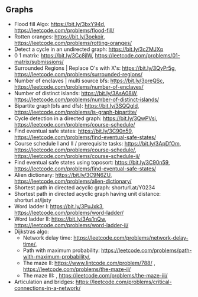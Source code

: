 ## Graphs
- Flood fill Algo: https://bit.ly/3bxY94d, https://leetcode.com/problems/flood-fill/
- Rotten oranges: https://bit.ly/3oekoir, https://leetcode.com/problems/rotting-oranges/
- Detect a cycle in an undirected graph: https://bit.ly/3cZMJXp
- 0 1 matrix: https://bit.ly/3Cc8jlW, https://leetcode.com/problems/01-matrix/submissions/
- Surrounded Regions | Replace O's with X's: https://bit.ly/3QyPr5g, https://leetcode.com/problems/surrounded-regions/
- Number of enclaves | multi source bfs: https://bit.ly/3preQSc, https://leetcode.com/problems/number-of-enclaves/
- Number of distinct islands: https://bit.ly/3AsA08W, https://leetcode.com/problems/number-of-distinct-islands/
- Bipartite graph(bfs and dfs): https://bit.ly/3SQQgId, https://leetcode.com/problems/is-graph-bipartite/
- Cycle detection in a directed graph: https://bit.ly/3QwPVsi, https://leetcode.com/problems/course-schedule/
- Find eventual safe states: https://bit.ly/3C90n59, https://leetcode.com/problems/find-eventual-safe-states/
- Course schedule I and II / prerequisite tasks: https://bit.ly/3ApDfOm, https://leetcode.com/problems/course-schedule/, https://leetcode.com/problems/course-schedule-ii/
- Find eventual safe states using toposort: https://bit.ly/3C90n59, https://leetcode.com/problems/find-eventual-safe-states/
- Alien dictionary: https://bit.ly/3C9N6ZU, https://leetcode.com/problems/alien-dictionary/
- Shortest path in directed acyclic graph: shorturl.at/Y0234
- Shortest path in directed acyclic graph having unit distance: shorturl.at/ijsty
- Word ladder I: https://bit.ly/3PuJxk3, https://leetcode.com/problems/word-ladder/
- Word ladder II:  https://bit.ly/3As1nQw, https://leetcode.com/problems/word-ladder-ii/
- Dijkstras algo: 
    - Network delay time: https://leetcode.com/problems/network-delay-time/,
    - Path with maximum probability: https://leetcode.com/problems/path-with-maximum-probability/,
    - The maze II: https://www.lintcode.com/problem/788/ , https://leetcode.com/problems/the-maze-ii/
    - The maze III:  , https://leetcode.com/problems/the-maze-iii/
- Articulation and bridges:
    https://leetcode.com/problems/critical-connections-in-a-network/